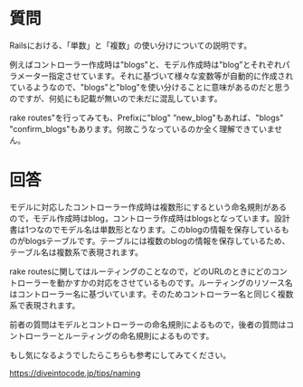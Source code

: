 # 質問
Railsにおける、「単数」と「複数」の使い分けについての説明です。

例えばコントローラー作成時は"blogs"と、モデル作成時は"blog”とそれぞれパラメーター指定させています。それに基づいて様々な変数等が自動的に作成されているようなので、"blogs"と"blog"を使い分けることに意味があるのだと思うのですが、何処にも記載が無いので未だに混乱しています。

rake routes"を行ってみても、Prefixに"blog" ”new_blog"もあれば、"blogs" "confirm_blogs"もあります。何故こうなっているのか全く理解できていません。
# 回答
モデルに対応したコントローラー作成時は複数形にするという命名規則があるので，モデル作成時はblog，コントローラ作成時はblogsとなっています。設計書は1つなのでモデル名は単数形となります。このblogの情報を保存しているものがblogsテーブルです。テーブルには複数のblogの情報を保存しているため、テーブル名は複数系で表現されます。

rake routesに関してはルーティングのことなので，どのURLのときにどのコントローラーを動かすかの対応をさせているものです。ルーティングのリソース名はコントローラー名に基づいています。そのためコントローラー名と同じく複数系で表現されます。

前者の質問はモデルとコントローラーの命名規則によるもので，後者の質問はコントローラーとルーティングの命名規則によるものです。

もし気になるようでしたらこちらも参考にしてみてください。

https://diveintocode.jp/tips/naming
